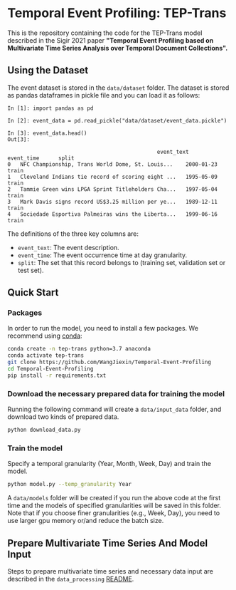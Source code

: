 
# Temporal Event Profiling: TEP-Trans

This is the repository containing the code for the TEP-Trans model described in the Sigir 2021 paper **"Temporal Event Profiling based on Multivariate Time Series Analysis over Temporal Document Collections".**

## Using the Dataset

The event dataset is stored in the `data/dataset` folder. The dataset is stored as pandas dataframes in pickle file and you can load it as follows:

```
In [1]: import pandas as pd

In [2]: event_data = pd.read_pickle("data/dataset/event_data.pickle")

In [3]: event_data.head()
Out[3]:

                                               event_text       event_time      split
0	NFC Championship, Trans World Dome, St. Louis...	2000-01-23	train
1	Cleveland Indians tie record of scoring eight ...	1995-05-09	train
2	Tammie Green wins LPGA Sprint Titleholders Cha...	1997-05-04	train
3	Mark Davis signs record US$3.25 million per ye...	1989-12-11	train
4	Sociedade Esportiva Palmeiras wins the Liberta...	1999-06-16	train

```

The definitions of the three key columns are:
- `event_text`: The event description.
- `event_time`: The event occurrence time at day granularity.
- `split`: The set that this record belongs to (training set, validation set or test set).

## Quick Start

### Packages
In order to run the model, you need to install a few packages. We recommend using [conda](https://docs.conda.io/en/latest/):
```bash
conda create -n tep-trans python=3.7 anaconda
conda activate tep-trans
git clone https://github.com/WangJiexin/Temporal-Event-Profiling
cd Temporal-Event-Profiling
pip install -r requirements.txt
```

### Download the necessary prepared data for training the model
Running the following command will create a `data/input_data` folder, and download two kinds of prepared data.
```bash
python download_data.py
```

### Train the model
Specify a temporal granularity (Year, Month, Week, Day) and train the model.
```bash
python model.py --temp_granularity Year
```
A `data/models` folder will be created if you run the above code at the first time and the models of specified granularities will be saved in this folder.
Note that if you choose finer granularities (e.g., Week, Day), you need to use larger gpu memory or/and reduce the batch size.

## Prepare Multivariate Time Series And Model Input
Steps to prepare multivariate time series and necessary data input are described in the `data_processing` [README](data_processing/README.md).
